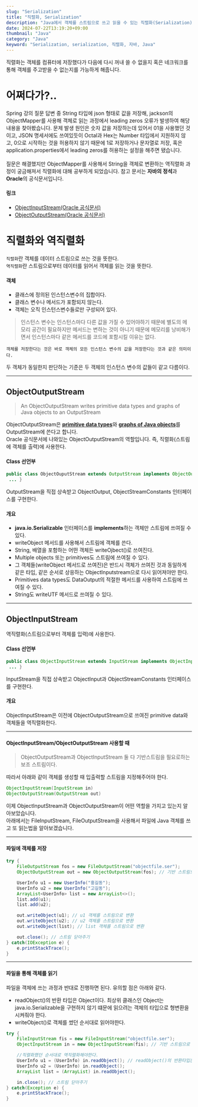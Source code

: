 ```yaml
---
slug: "Serialization"
title: "직렬화, Serialization"
description: "Java에서 객체를 스트림으로 쓰고 읽을 수 있는 직렬화(Serialization)에 대해 알아보자"
date: 2024-07-22T13:19:20+09:00
thumbnail: "Java"
category: "Java"
keyword: "Serialization, serialization, 직렬화, 자바, Java"
---
```


직렬화는 객체를 컴퓨터에 저장했다가 다음에 다시 꺼내 쓸 수 없을지 혹은 네크워크를 통해 객체를 주고받을 수 없는지를 가능하게 해줍니다.

# 어쩌다가?..

Spring 강의 질문 답변 중 String 타입에 json 형태로 값을 저장해, jackson의 ObjectMapper를 사용해 객체로 읽는 과정에서 leading zeros 오류가 발생하여 해당 내용을 찾아봤습니다. 문제 발생 원인은 숫자 값을 저장하는데 있어서 01을 사용했던 것이고, JSON 명세서에도 쓰여있듯이 Octal과 Hex는 Number 타입에서 지원하지 않고, 0으로 시작하는 것을 허용하지 않기 때문에 1로 저장하거나 문자열로 저장, 혹은 application.properties에서 leading zeros를 허용하는 설정을 해주면 됐습니다.
<br></br>
질문은 해결했지만 ObjectMapper를 사용해서 String을 객체로 변환하는 역직렬화 과정이
궁금해져서 직렬화에 대해 공부하게 되었습니다.
참고 문서는 **자바의 정석**과 **Oracle**의 공식문서입니다.

#### 링크

- [ObjectInputStream(Oracle 공식문서)](https://docs.oracle.com/javase%2F8%2Fdocs%2Fapi%2F%2F/java/io/ObjectInputStream.html)
- [ObjectOutputStream(Oracle 공식문서)](https://docs.oracle.com/javase/8/docs/api/java/io/ObjectOutputStream.html)

# 직렬화와 역직렬화

`직렬화`란 객체를 데이터 스트림으로 쓰는 것을 뜻한다.  
`역직렬화`란 스트림으로부터 데이터를 읽어서 객체를 읽는 것을 뜻한다.

#### 객체

- 클래스에 정의된 인스턴스변수의 집합이다.
- 클래스 변수나 메서드가 포함되지 않는다.
- 객체는 오직 인스턴스변수들로만 구성되어 있다.

> 인스턴스 변수는 인스턴스마다 다른 값을 가질 수 있어야하기 때문에 별도의 메모리 공간이 필요하지만 메서드는 변하는 것이 아니기 때문에 메모리를 낭비해가면서 인스턴스마다 같은 메서드를 코드에 포함시킬 이유는 없다.

`객체를 저장한다는 것은 바로 객체의 모든 인스턴스 변수의 값을 저장한다는 것과 같은 의미이다.`

두 객체가 동일한지 판단하는 기준은 두 객체의 인스턴스 변수의 값들이 같고 다름이다.

---

## ObjectOutputStream

> An ObjectOutputStream writes primitive data types and graphs of Java objects to an OutputStream

ObjectOutputStream은 [**primitive data types**](#primitive-data-types "기본 자료형")와 [**graphs of Java objects**](#graphs-of-java-objects "참조가 포함된 객체가 직렬화되면 자동으로 직렬화되는 객체 세트")를 OutputStream에 쓴다고 합니다.  
Oracle 공식문서에 나와있는 ObjectOutputStream의 역할입니다. 즉, 직렬화(스트림에 객체를 출력)에 사용한다.

#### Class 선언부

```java
public class ObjectOuputStream extends OutputStream implements ObjectOutput, ObjectStreamConstants {
 ... }
```

OutputStream을 직접 상속받고 ObjectOutput, ObjectStreamConstants 인터페이스를 구현한다.

#### 개요

- **java.io.Serializable** 인터페이스를 **implements**하는 객체만 스트림에 쓰여질 수 있다.
- writeObject 메서드를 사용해서 스트림에 객체를 쓴다.
- String, 배열을 포함하는 어떤 객체든 writeOjbect()로 쓰여진다.
- Multiple objects 또는 primitives도 스트림에 쓰여질 수 있다.
- 그 객체들(writeObject 메서드로 쓰여진)은 반드시 객체가 쓰여진 것과 동일하게 같은 타입, 같은 순서로 상응하는 ObjectInputstream으로 다시 읽어져야만 한다.
- Primitives data types도 DataOutput의 적절한 메서드를 사용하여 스트림에 쓰여질 수 있다.
- String도 writeUTF 메서드로 쓰여질 수 있다.

<!-- #### The default serialization mechanism

> The default serialization mechanism for an object writes the class of the object, the class signature, and the values of all non-transient and non-static fields.

위 문장은 Oracle 공식문서에서 인용한 것이다.
The default serialization mechanism을 통해 객체의 클래스, 클래스 서명 그리고 **transient**와 **static** 필드가 아닌 값들을 직렬화한다고 한다.
여기서 나온 키워드에 대해서는 밑에서 살펴보자. -->

---

## ObjectInputStream

역직렬화(스트림으로부터 객체를 입력)에 사용한다.

#### Class 선언부

```java
public class ObjectInputStream extends InputStream implements ObjectInput, ObjectStreamConstants {
 ... }
```

InputStream을 직접 상속받고 ObjectInput과 ObjectStreamConstants 인터페이스를 구현한다.

#### 개요

ObjectInputStream은 이전에 ObjectOutputStream으로 쓰여진 primitive data와 객체들을 역직렬화한다.
***

#### ObjectInputStream/ObjectOutputStream 사용할 때

> ObjectOutputStream과 ObjectInputStream 둘 다 기반스트림을 필요로하는 보조 스트림이다.

따라서 아래와 같이 객체를 생성할 때 입출력할 스트림을 지정해주어야 한다.

```java
ObjectInputStream(InputStream in)
ObjectOutputStream(OutputStream out)
```

이제 ObjectInputStream과 ObjectOutputStream이 어떤 역할을 가지고 있는지 알아보았습니다.  
아래에서는 FileInputStream, FileOutputStream을 사용해서 파일에 Java 객체를 쓰고 또 읽는법을 알아보겠습니다.

***

#### 파일에 객체를 저장

```java
try {
    FileOutputStream fos = new FileOutputStream("objectfile.ser");
    ObjectOutputStream out = new ObjectOutputStream(fos); // 기반 스트림으로 fos 사용

    UserInfo u1 = new UserInfo("홍길동");
    UserInfo u2 = new UserInfo("고길동");
    ArrayList<UserInfo> list = new ArrayList<>();
    list.add(u1);
    list.add(u2);

    out.writeObject(u1); // u1 객체를 스트림으로 변환
    out.writeObject(u2); // u2 객체를 스트림으로 변환
    out.writeObject(list); // list 객체를 스트림으로 변환

    out.close(); // 스트림 닫아주기
} catch(IOException e) {
    e.printStackTrace();
}
```
***
#### 파일을 통해 객체를 읽기

파일을 객체에 쓰는 과정과 반대로 진행하면 된다. 유의할 점은 아래와 같다.

- readObject()의 반환 타입은 Object이다. 최상위 클래스인 Object는 java.io.Serializable을 구현하지 않기 떄문에 읽으려는 객체의 타입으로 형변환을 시켜줘야 한다.
- writeObject()로 객체를 썼던 순서대로 읽어야한다.

```java
try {
    FileInputStream fis = new FileInputStream("objectfile.ser");
    ObjectInputStream in = new ObjectInputStream(fis); // 기반 스트림으로 fis 사용

    //직렬화했던 순서대로 역직렬화해야한다.
    UserInfo u1 = (UserInfo) in.readObject(); // readObject()의 반환타입은 Object이다.
    UserInfo u2 = (UserInfo) in.readObject();
    ArrayList list = (ArrayList) in.readObject();

    in.close(); // 스트림 닫아주기
} catch(Exception e) {
    e.printStackTrace();
}
```
